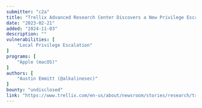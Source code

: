 ```yaml
---
submitter: "c2a"
title: "Trellix Advanced Research Center Discovers a New Privilege Escalation Bug Class on macOS and iOS"
date: "2023-02-21"
added: "2024-11-03"
description: ""
vulnerabilities: [
    "Local Privilege Escalation"
]
programs: [
    "Apple (macOS)"
]
authors: [
    "Austin Emmitt (@alkalinesec)"
]
bounty: "undisclosed"
link: "https://www.trellix.com/en-us/about/newsroom/stories/research/trellix-advanced-research-center-discovers-a-new-privilege-escalation-bug-class-on-macos-and-ios.html"
---
```




